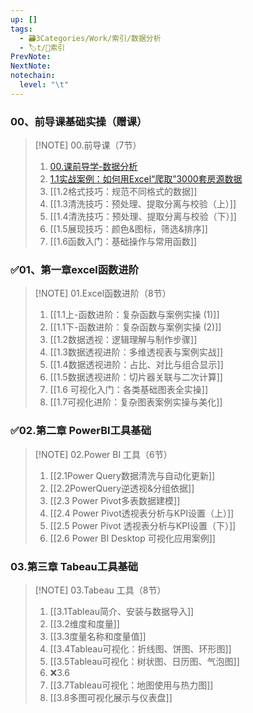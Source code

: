 ```yaml
---
up: []
tags:
  - 🗃️3Categories/Work/索引/数据分析
  - 🏷t/🔖索引
PrevNote: 
NextNote: 
notechain:
  level: "\t"
---
```


### 00、前导课基础实操（赠课）
> [!NOTE] 00.前导课（7节）
> 1. [00.课前导学-数据分析](00.前导课基础实操（赠课）/00.课前导学-数据分析.md)
> 2. [1.1实战案例：如何用Excel“爬取”3000套房源数据](00.前导课基础实操（赠课）/1.1实战案例：如何用Excel“爬取”3000套房源数据.md)
> 3. [[1.2格式技巧：规范不同格式的数据]]
> 4. [[1.3清洗技巧：预处理、提取分离与校验（上）]]
> 5. [[1.4清洗技巧：预处理、提取分离与校验（下）]]
> 6. [[1.5展现技巧：颜色&图标，筛选&排序]]
> 7. [[1.6函数入门：基础操作与常用函数]]


### ✅01、第一章excel函数进阶
> [!NOTE] 01.Excel函数进阶（8节）
> 1. [[1.1上-函数进阶：复杂函数与案例实操 (1)]]
> 2. [[1.1下-函数进阶：复杂函数与案例实操 (2)]]
> 3. [[1.2数据透视：逻辑理解与制作步骤]]
> 4. [[1.3数据透视进阶：多维透视表与案例实战]]
> 5. [[1.4数据透视进阶：占比、对比与组合显示]]
> 6. [[1.5数据透视进阶：切片器关联与二次计算]]
> 7. [[1.6 可视化入门：各类基础图表全实操]]
> 8. [[1.7可视化进阶：复杂图表案例实操与美化]]


### ✅02.第二章 PowerBI工具基础
> [!NOTE] 02.Power BI 工具（6节）
> 1. [[2.1Power Query数据清洗与自动化更新]]
> 2. [[2.2PowerQuery逆透视&分组依据]]
> 3. [[2.3 Power Pivot多表数据建模]]
> 4. [[2.4 Power Pivot透视表分析与KPI设置（上）]]
> 5. [[2.5 Power Pivot 透视表分析与KPI设置（下）]]
> 6. [[2.6 Power BI Desktop 可视化应用案例]]


### 03.第三章 Tabeau工具基础
> [!NOTE] 03.Tabeau 工具（8节）
> 1. [[3.1Tableau简介、安装与数据导入]]
> 2. [[3.2维度和度量]]
> 3. [[3.3度量名称和度量值]]
> 4. [[3.4Tableau可视化：折线图、饼图、环形图]]
> 5. [[3.5Tableau可视化：树状图、日历图、气泡图]]
> 6. ❌3.6
> 7. [[3.7Tableau可视化：地图使用与热力图]]
> 8. [[3.8多图可视化展示与仪表盘]]





